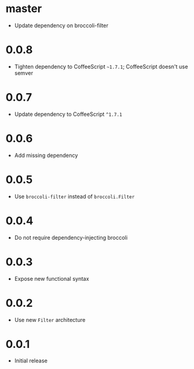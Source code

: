 # master

* Update dependency on broccoli-filter

# 0.0.8

* Tighten dependency to CoffeeScript `~1.7.1`; CoffeeScript doesn't use semver

# 0.0.7

* Update dependency to CoffeeScript `^1.7.1`

# 0.0.6

* Add missing dependency

# 0.0.5

* Use `broccoli-filter` instead of `broccoli.Filter`

# 0.0.4

* Do not require dependency-injecting broccoli

# 0.0.3

* Expose new functional syntax

# 0.0.2

* Use new `Filter` architecture

# 0.0.1

* Initial release
